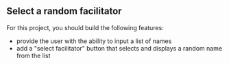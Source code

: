 
## Select a random facilitator

For this project, you should build the following features:

- provide the user with the ability to input a list of names
- add a "select facilitator" button that selects and displays a random name from the list